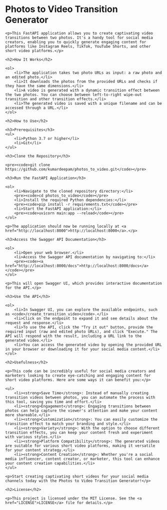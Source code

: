 <!DOCTYPE html>
<html>

<head>
    <title>Photos to Video Transition Generator</title>
</head>

<body>
    <h1>Photos to Video Transition Generator</h1>

    <p>This FastAPI application allows you to create captivating video transitions between two photos. It's a handy tool for social media creators, enabling you to quickly generate engaging content for platforms like Instagram Reels, TikTok, YouTube Shorts, and other short video platforms.</p>

    <h2>How It Works</h2>

    <ol>
        <li>The application takes two photo URLs as input: a raw photo and an edited photo.</li>
        <li>It downloads the photos from the provided URLs and checks if they have the same dimensions.</li>
        <li>A video is generated with a dynamic transition effect between the two photos. You can choose between left-to-right wipe-out transition and other transition effects.</li>
        <li>The generated video is saved with a unique filename and can be accessed through a URL.</li>
    </ol>

    <h2>How to Use</h2>

    <h3>Prerequisites</h3>
    <ul>
        <li>Python 3.7 or higher</li>
        <li>Git</li>
    </ul>

    <h3>Clone the Repository</h3>

    <pre><code>git clone https://github.com/kumardeepam/photos_to_video.git</code></pre>

    <h3>Run the FastAPI Application</h3>

    <ol>
        <li>Navigate to the cloned repository directory:</li>
        <pre><code>cd photos_to_video</code></pre>
        <li>Install the required Python dependencies:</li>
        <pre><code>pip install -r requirements.txt</code></pre>
        <li>Start the FastAPI application:</li>
        <pre><code>uvicorn main:app --reload</code></pre>
    </ol>

    <p>The application should now be running locally at <a href="http://localhost:8000">http://localhost:8000</a>.</p>

    <h3>Access the Swagger API Documentation</h3>

    <ol>
        <li>Open your web browser.</li>
        <li>Access the Swagger API documentation by navigating to:</li>
        <pre><code><a href="http://localhost:8000/docs">http://localhost:8000/docs</a></code></pre>
    </ol>

    <p>This will open Swagger UI, which provides interactive documentation for the API.</p>

    <h3>Use the API</h3>

    <ol>
        <li>In Swagger UI, you can explore the available endpoints, such as <code>/create_transition_video</code>.</li>
        <li>Click on the endpoint to expand it and see details about the request and response.</li>
        <li>To use the API, click the "Try it out" button, provide the required input (raw and edited photo URLs), and click "Execute." The API will respond with the result, including a URL link to the generated video.</li>
        <li>You can access the generated video by opening the provided URL in your browser or downloading it for your social media content.</li>
    </ol>

    <h2>Usefulness</h2>

    <p>This code can be incredibly useful for social media creators and marketers looking to create eye-catching and engaging content for short video platforms. Here are some ways it can benefit you:</p>

    <ul>
        <li><strong>Save Time</strong>: Instead of manually creating transition videos between photos, you can automate the process with this tool, saving you time and effort.</li>
        <li><strong>Engagement</strong>: Engaging transitions between photos can help capture the viewer's attention and make your content more shareable.</li>
        <li><strong>Customization</strong>: You can easily customize the transition effect to match your branding and style.</li>
        <li><strong>Variety</strong>: With the option to choose different transition effects, you can keep your content fresh and experiment with various styles.</li>
        <li><strong>Platform Compatibility</strong>: The generated videos are suitable for various short video platforms, making it versatile for your content strategy.</li>
        <li><strong>Content Creation</strong>: Whether you're a social media influencer, content creator, or marketer, this tool can enhance your content creation capabilities.</li>
    </ul>

    <p>Start creating captivating short videos for your social media channels today with the Photos to Video Transition Generator!</p>

    <h2>License</h2>

    <p>This project is licensed under the MIT License. See the <a href="LICENSE">LICENSE</a> file for details.</p>

</body>

</html>
